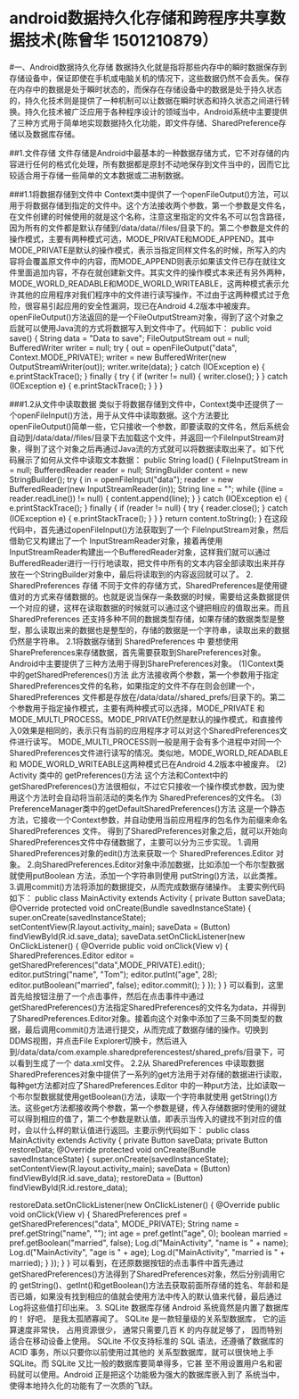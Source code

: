 # android数据持久化存储和跨程序共享数据技术(陈曾华 1501210879）

#一、Android数据持久化存储
数据持久化就是指将那些内存中的瞬时数据保存到存储设备中，保证即使在手机或电脑关机的情况下，这些数据仍然不会丢失。保存在内存中的数据是处于瞬时状态的，而保存在存储设备中的数据是处于持久状态的，持久化技术则是提供了一种机制可以让数据在瞬时状态和持久状态之间进行转换。持久化技术被广泛应用于各种程序设计的领域当中，Android系统中主要提供了三种方式用于简单地实现数据持久化功能，即文件存储、SharedPreference存储以及数据库存储。

##1.文件存储
    文件存储是Android中最基本的一种数据存储方式，它不对存储的内容进行任何的格式化处理，所有数据都是原封不动地保存到文件当中的，因而它比较适合用于存储一些简单的文本数据或二进制数据。

###1.1将数据存储到文件中
Context类中提供了一个openFileOutput()方法，可以用于将数据存储到指定的文件中。这个方法接收两个参数，第一个参数是文件名，在文件创建的时候使用的就是这个名称，注意这里指定的文件名不可以包含路径，因为所有的文件都是默认存储到/data/data/<packagename>/files/目录下的。第二个参数是文件的操作模式，主要有两种模式可选，MODE_PRIVATE和MODE_APPEND。其中 MODE_PRIVATE是默认的操作模式，表示当指定同样文件名的时候，所写入的内容将会覆盖原文件中的内容，而MODE_APPEND则表示如果该文件已存在就往文件里面追加内容，不存在就创建新文件。其实文件的操作模式本来还有另外两种，MODE_WORLD_READABLE和MODE_WORLD_WRITEABLE，这两种模式表示允许其他的应用程序对我们程序中的文件进行读写操作，不过由于这两种模式过于危险，很容易引起应用的安全性漏洞，现已在Android 4.2版本中被废弃。
openFileOutput()方法返回的是一个FileOutputStream对象，得到了这个对象之后就可以使用Java流的方式将数据写入到文件中了。代码如下： 
    public void save() {
        String data = "Data to save";
        FileOutputStream out = null;
        BufferedWriter writer = null;
        try {
          out = openFileOutput("data", Context.MODE_PRIVATE);
          writer = new BufferedWriter(new OutputStreamWriter(out));
          writer.write(data);
        } catch (IOException e) {
             e.printStackTrace();
        } finally {
             try {
                 if (writer != null) {
                 writer.close();
                 }
             } catch (IOException e) {
                    e.printStackTrace();
             }
        }
}

###1.2从文件中读取数据
类似于将数据存储到文件中，Context类中还提供了一个openFileInput()方法，用于从文件中读取数据。这个方法要比openFileOutput()简单一些，它只接收一个参数，即要读取的文件名，然后系统会自动到/data/data/<package name>/files/目录下去加载这个文件，并返回一个FileInputStream对象，得到了这个对象之后再通过Java流的方式就可以将数据读取出来了。如下代码展示了如何从文件中读取文本数据：
    public String load() {
        FileInputStream in = null;
        BufferedReader reader = null;
        StringBuilder content = new StringBuilder();
        try {
             in = openFileInput("data");
             reader = new BufferedReader(new InputStreamReader(in));
             String line = "";
             while ((line = reader.readLine()) != null) {
                 content.append(line);
             }
        } catch (IOException e) {
              e.printStackTrace();
        } finally {
             if (reader != null) {
                 try {
                      reader.close();
                 } catch (IOException e) {
                         e.printStackTrace();
                 }
             }
        }
        return content.toString();
    }
在这段代码中，首先通过openFileInput()方法获取到了一个 FileInputStream对象，然后借助它又构建出了一个 InputStreamReader对象，接着再使用InputStreamReader构建出一个BufferedReader对象，这样我们就可以通过BufferedReader进行一行行地读取，把文件中所有的文本内容全部读取出来并存放在一个StringBuilder对象中，最后将读取到的内容返回就可以了。
2. SharedPreferences 存储
不同于文件的存储方式，SharedPreferences是使用键值对的方式来存储数据的。也就是说当保存一条数据的时候，需要给这条数据提供一个对应的键，这样在读取数据的时候就可以通过这个键把相应的值取出来。而且SharedPreferences 还支持多种不同的数据类型存储，如果存储的数据类型是整型，那么读取出来的数据也是整型的，存储的数据是一个字符串，读取出来的数据仍然是字符串。
2.1将数据存储到 SharedPreferences 中
要想使用SharePreferences来存储数据，首先需要获取到SharePreferences对象。Android中主要提供了三种方法用于得到SharePreferences对象。
(1)Context类中的getSharedPreferences()方法
此方法接收两个参数，第一个参数用于指定 SharedPreferences文件的名称，如果指定的文件不存在则会创建一个，SharedPreferences 文件都是存放在/data/data/<package name>/shared_prefs/目录下的。第二个参数用于指定操作模式，主要有两种模式可以选择，MODE_PRIVATE 和 MODE_MULTI_PROCESS。MODE_PRIVATE仍然是默认的操作模式，和直接传入0效果是相同的，表示只有当前的应用程序才可以对这个SharedPreferences文件进行读写。 MODE_MULTI_PROCESS则一般是用于会有多个进程中对同一个 SharedPreferences文件进行读写的情况。类似地，MODE_WORLD_READABLE和 MODE_WORLD_WRITEABLE这两种模式已在Android 4.2版本中被废弃。
(2) Activity 类中的 getPreferences()方法
这个方法和Context中的getSharedPreferences()方法很相似，不过它只接收一个操作模式参数，因为使用这个方法时会自动将当前活动的类名作为 SharedPreferences的文件名。
(3) PreferenceManager类中的getDefaultSharedPreferences()方法
这是一个静态方法，它接收一个Context参数，并自动使用当前应用程序的包名作为前缀来命名 SharedPreferences 文件。
得到了SharedPreferences对象之后，就可以开始向SharedPreferences文件中存储数据了，主要可以分为三步实现。
1.调用SharedPreferences对象的edit()方法来获取一个 SharedPreferences.Editor 对象。
2.向SharedPreferences.Editor对象中添加数据，比如添加一个布尔型数据就使用putBoolean 方法，添加一个字符串则使用 putString()方法，以此类推。
3.调用commit()方法将添加的数据提交，从而完成数据存储操作。
主要实例代码如下：
public class MainActivity extends Activity {
private Button saveData;
@Override
protected void onCreate(Bundle savedInstanceState) {
super.onCreate(savedInstanceState);
setContentView(R.layout.activity_main);
saveData = (Button) findViewById(R.id.save_data);
saveData.setOnClickListener(new OnClickListener() {
@Override
public void onClick(View v) {
SharedPreferences.Editor editor = getSharedPreferences("data",MODE_PRIVATE).edit();
editor.putString("name", "Tom");
editor.putInt("age", 28);
editor.putBoolean("married", false);
editor.commit();
}
});
}
}
可以看到，这里首先给按钮注册了一个点击事件，然后在点击事件中通过
getSharedPreferences()方法指定SharedPreferences的文件名为data，并得到了SharedPreferences.Editor对象。接着向这个对象中添加了三条不同类型的数据，最后调用commit()方法进行提交，从而完成了数据存储的操作。切换到DDMS视图，并点击File Explorer切换卡，然后进入到/data/data/com.example.sharedpreferencestest/shared_prefs/目录下，可以看到生成了一个 data.xml文件。
2.2从 SharedPreferences 中读取数据
SharedPreferences对象中提供了一系列的get方法用于对存储的数据进行读取， 每种get方法都对应了SharedPreferences.Editor 中的一种put方法，比如读取一个布尔型数据就使用getBoolean()方法，读取一个字符串就使用 getString()方法。这些get方法都接收两个参数，第一个参数是键，传入存储数据时使用的键就可以得到相应的值了，第二个参数是默认值，即表示当传入的键找不到对应的值时，会以什么样的默认值进行返回。主要示例代码如下：
public class MainActivity extends Activity {
private Button saveData;
private Button restoreData;
@Override
protected void onCreate(Bundle savedInstanceState) {
super.onCreate(savedInstanceState);
setContentView(R.layout.activity_main);
saveData = (Button) findViewById(R.id.save_data);
restoreData = (Button) findViewById(R.id.restore_data);

restoreData.setOnClickListener(new OnClickListener() {
@Override
public void onClick(View v) {
SharedPreferences pref = getSharedPreferences("data",
MODE_PRIVATE);
String name = pref.getString("name", "");
int age = pref.getInt("age", 0);
boolean married = pref.getBoolean("married", false);
Log.d("MainActivity", "name is " + name);
Log.d("MainActivity", "age is " + age);
Log.d("MainActivity", "married is " + married);
}
});
}
}
可以看到，在还原数据按钮的点击事件中首先通过getSharedPreferences()方法得到了SharedPreferences对象，然后分别调用它的 getString()、getInt()和getBoolean()方法去获取前面所存储的姓名、年龄和是否已婚，如果没有找到相应的值就会使用方法中传入的默认值来代替，最后通过Log将这些值打印出来。
3. SQLite 数据库存储
Android 系统竟然是内置了数据库
的！ 好吧， 是我太孤陋寡闻了。 SQLite 是一款轻量级的关系型数据库， 它的运算速度非常快，
占用资源很少， 通常只需要几百 K 的内存就足够了， 因而特别适合在移动设备上使用。 SQLite
不仅支持标准的 SQL 语法，还遵循了数据库的 ACID 事务，所以只要你以前使用过其他的
关系型数据库，就可以很快地上手 SQLite。而 SQLite 又比一般的数据库要简单得多，它甚
至不用设置用户名和密码就可以使用。Android 正是把这个功能极为强大的数据库嵌入到了
系统当中，使得本地持久化的功能有了一次质的飞跃。


